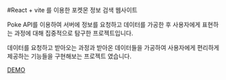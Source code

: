#React + vite 를 이용한 포켓몬 정보 검색 웹사이트 

Poke API를 이용하여 서버에 정보를 요청하고 데이터를 가공한 후 사용자에게 표현하는 과정에 대해 집중적으로 탐구한 프로젝트입니다. 

데이터를 요청하고 받아오는 과정과 받아온 데이터들을 가공하여 사용자에게 편리하게 제공하는 기능들을 구현해보는 프로젝트 였습니다. 



[DEMO](https://react-poke-app1.netlify.app/)
 
